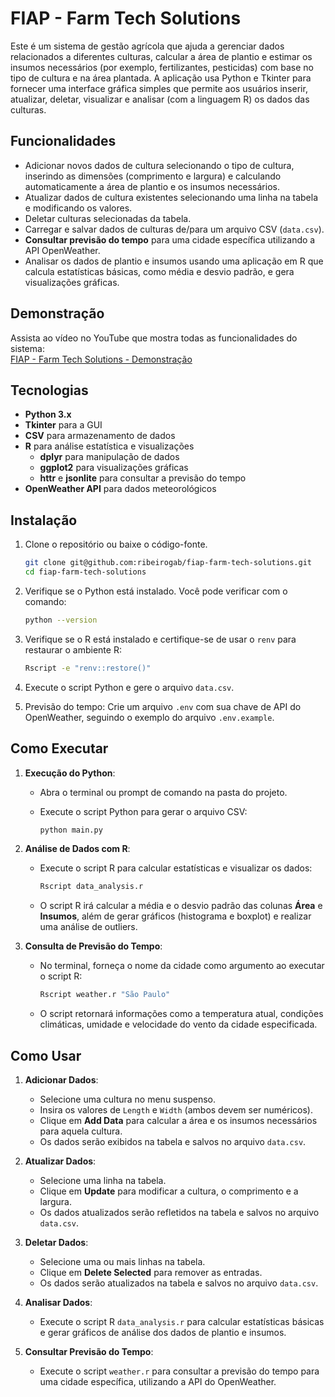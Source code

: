 # FIAP - Farm Tech Solutions

Este é um sistema de gestão agrícola que ajuda a gerenciar dados relacionados a diferentes culturas, calcular a área de plantio e estimar os insumos necessários (por exemplo, fertilizantes, pesticidas) com base no tipo de cultura e na área plantada. A aplicação usa Python e Tkinter para fornecer uma interface gráfica simples que permite aos usuários inserir, atualizar, deletar, visualizar e analisar (com a linguagem R) os dados das culturas.

## Funcionalidades

- Adicionar novos dados de cultura selecionando o tipo de cultura, inserindo as dimensões (comprimento e largura) e calculando automaticamente a área de plantio e os insumos necessários.
- Atualizar dados de cultura existentes selecionando uma linha na tabela e modificando os valores.
- Deletar culturas selecionadas da tabela.
- Carregar e salvar dados de culturas de/para um arquivo CSV (`data.csv`).
- **Consultar previsão do tempo** para uma cidade específica utilizando a API OpenWeather.
- Analisar os dados de plantio e insumos usando uma aplicação em R que calcula estatísticas básicas, como média e desvio padrão, e gera visualizações gráficas.

## Demonstração

Assista ao vídeo no YouTube que mostra todas as funcionalidades do sistema:  
[FIAP - Farm Tech Solutions - Demonstração](https://youtu.be/TA8ZpcP39e0)

## Tecnologias

- **Python 3.x**
- **Tkinter** para a GUI
- **CSV** para armazenamento de dados
- **R** para análise estatística e visualizações
  - **dplyr** para manipulação de dados
  - **ggplot2** para visualizações gráficas
  - **httr** e **jsonlite** para consultar a previsão do tempo
- **OpenWeather API** para dados meteorológicos

## Instalação

1. Clone o repositório ou baixe o código-fonte.

   ```bash
   git clone git@github.com:ribeirogab/fiap-farm-tech-solutions.git
   cd fiap-farm-tech-solutions
   ```

2. Verifique se o Python está instalado. Você pode verificar com o comando:

   ```bash
   python --version
   ```

3. Verifique se o R está instalado e certifique-se de usar o `renv` para restaurar o ambiente R:

   ```bash
   Rscript -e "renv::restore()"
   ```

4. Execute o script Python e gere o arquivo `data.csv`.

5. Previsão do tempo: Crie um arquivo `.env` com sua chave de API do OpenWeather, seguindo o exemplo do arquivo `.env.example`.

## Como Executar

1. **Execução do Python**:
   - Abra o terminal ou prompt de comando na pasta do projeto.
   - Execute o script Python para gerar o arquivo CSV:

     ```bash
     python main.py
     ```

2. **Análise de Dados com R**:
   - Execute o script R para calcular estatísticas e visualizar os dados:

     ```bash
     Rscript data_analysis.r
     ```

   - O script R irá calcular a média e o desvio padrão das colunas **Área** e **Insumos**, além de gerar gráficos (histograma e boxplot) e realizar uma análise de outliers.

3. **Consulta de Previsão do Tempo**:
   - No terminal, forneça o nome da cidade como argumento ao executar o script R:

     ```bash
     Rscript weather.r "São Paulo"
     ```

   - O script retornará informações como a temperatura atual, condições climáticas, umidade e velocidade do vento da cidade especificada.

## Como Usar

1. **Adicionar Dados**:
   - Selecione uma cultura no menu suspenso.
   - Insira os valores de `Length` e `Width` (ambos devem ser numéricos).
   - Clique em **Add Data** para calcular a área e os insumos necessários para aquela cultura.
   - Os dados serão exibidos na tabela e salvos no arquivo `data.csv`.

2. **Atualizar Dados**:
   - Selecione uma linha na tabela.
   - Clique em **Update** para modificar a cultura, o comprimento e a largura.
   - Os dados atualizados serão refletidos na tabela e salvos no arquivo `data.csv`.

3. **Deletar Dados**:
   - Selecione uma ou mais linhas na tabela.
   - Clique em **Delete Selected** para remover as entradas.
   - Os dados serão atualizados na tabela e salvos no arquivo `data.csv`.

4. **Analisar Dados**:
   - Execute o script R `data_analysis.r` para calcular estatísticas básicas e gerar gráficos de análise dos dados de plantio e insumos.

5. **Consultar Previsão do Tempo**:
   - Execute o script `weather.r` para consultar a previsão do tempo para uma cidade específica, utilizando a API do OpenWeather.
